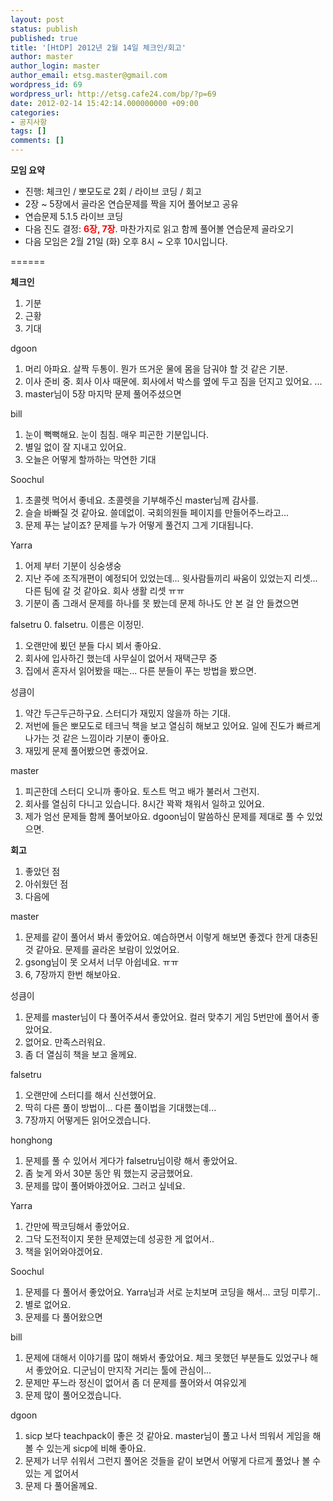 ```yaml
---
layout: post
status: publish
published: true
title: '[HtDP] 2012년 2월 14일 체크인/회고'
author: master
author_login: master
author_email: etsg.master@gmail.com
wordpress_id: 69
wordpress_url: http://etsg.cafe24.com/bp/?p=69
date: 2012-02-14 15:42:14.000000000 +09:00
categories:
- 공지사항
tags: []
comments: []
---
```

<strong>모임 요약</strong>
<ul>
	<li>진행: 체크인 / 뽀모도로 2회 / 라이브 코딩 / 회고</li>
	<li>2장 ~ 5장에서 골라온 연습문제를 짝을 지어 풀어보고 공유</li>
	<li>연습문제 5.1.5 라이브 코딩</li>
	<li>다음 진도 결정: <span style="color: #ff0000;"><strong>6장, 7장</strong></span>. 마찬가지로 읽고 함께 풀어볼 연습문제 골라오기</li>
	<li>다음 모임은 2월 21일 (화) 오후 8시 ~ 오후 10시입니다.</li>
</ul>
======

<strong>체크인</strong>
1. 기분
2. 근황
3. 기대

dgoon
1. 머리 아파요. 살짝 두통이. 뭔가 뜨거운 물에 몸을 담궈야 할 것 같은 기분.
2. 이사 준비 중. 회사 이사 때문에. 회사에서 박스를 옆에 두고 짐을 던지고 있어요. ...
3. master님이 5장 마지막 문제 풀어주셨으면

bill
1. 눈이 뻑뻑해요. 눈이 침침. 매우 피곤한 기분입니다.
2. 별일 없이 잘 지내고 있어요.
3. 오늘은 어떻게 할까하는 막연한 기대

Soochul
1. 초콜렛 먹어서 좋네요. 초콜렛을 기부해주신 master님께 감사를.
2. 슬슬 바빠질 것 같아요. 쓸데없이. 국회의원들 페이지를 만들어주느라고...
3. 문제 푸는 날이죠? 문제를 누가 어떻게 풀건지 그게 기대됩니다.

Yarra
1. 어제 부터 기분이 싱숭생숭
2. 지난 주에 조직개편이 예정되어 있었는데... 윗사람들끼리 싸움이 있었는지 리셋... 다른 팀에 갈 것 같아요. 회사 생활 리셋 ㅠㅠ
3. 기분이 좀 그래서 문제를 하나를 못 봤는데 문제 하나도 안 본 걸 안 들켰으면

falsetru
0. falsetru. 이름은 이정민.
1. 오랜만에 뵜던 분들 다시 뵈서 좋아요.
2. 회사에 입사하긴 했는데 사무실이 없어서 재택근무 중
3. 집에서 혼자서 읽어봤을 때는... 다른 분들이 푸는 방법을 봤으면.

성큼이
1. 약간 두근두근하구요. 스터디가 재밌지 않을까 하는 기대.
2. 저번에 들은 뽀모도로 테크닉 책을 보고 열심히 해보고 있어요. 일에 진도가 빠르게 나가는 것 같은 느낌이라 기분이 좋아요.
3. 재밌게 문제 풀어봤으면 좋겠어요.

master
1. 피곤한데 스터디 오니까 좋아요. 토스트 먹고 배가 불러서 그런지.
2. 회사를 열심히 다니고 있습니다. 8시간 꽉꽉 채워서 일하고 있어요.
3. 제가 엄선 문제들 함께 풀어보아요. dgoon님이 말씀하신 문제를 제대로 풀 수 있었으면.

<strong>회고</strong>
1. 좋았던 점
2. 아쉬웠던 점
3. 다음에

master
1. 문제를 같이 풀어서 봐서 좋았어요. 예습하면서 이렇게 해보면 좋겠다 한게 대충된 것 같아요. 문제를 골라온 보람이 있었어요.
2. gsong님이 못 오셔서 너무 아쉽네요. ㅠㅠ
3. 6, 7장까지 한번 해보아요.

성큼이
1. 문제를 master님이 다 풀어주셔서 좋았어요. 컬러 맞추기 게임 5번만에 풀어서 좋았어요.
2. 없어요. 만족스러워요.
3. 좀 더 열심히 책을 보고 올께요.

falsetru
1. 오랜만에 스터디를 해서 신선했어요.
2. 딱히 다른 풀이 방법이... 다른 풀이법을 기대했는데...
3. 7장까지 어떻게든 읽어오겠습니다.

honghong
1. 문제를 풀 수 있어서 게다가 falsetru님이랑 해서 좋았어요.
2. 좀 늦게 와서 30분 동안 뭐 했는지 궁금했어요.
3. 문제를 많이 풀어봐야겠어요. 그러고 싶네요.

Yarra
1. 간만에 짝코딩해서 좋았어요.
2. 그닥 도전적이지 못한 문제였는데 성공한 게 없어서..
3. 책을 읽어와야겠어요.

Soochul
1. 문제를 다 풀어서 좋았어요. Yarra님과 서로 눈치보며 코딩을 해서... 코딩 미루기..
2. 별로 없어요.
3. 문제를 다 풀어왔으면

bill
1. 문제에 대해서 이야기를 많이 해봐서 좋았어요. 체크 못했던 부분들도 있었구나 해서 좋았어요. 디군님이 만지작 거리는 툴에 관심이...
2. 문제만 푸느라 정신이 없어서 좀 더 문제를 풀어와서 여유있게
3. 문제 많이 풀어오겠습니다.

dgoon
1. sicp 보다 teachpack이 좋은 것 같아요. master님이 풀고 나서 띄워서 게임을 해볼 수 있는게 sicp에 비해 좋아요.
2. 문제가 너무 쉬워서 그런지 풀어온 것들을 같이 보면서 어떻게 다르게 풀었나 볼 수 있는 게 없어서
3. 문제 다 풀어올께요.
